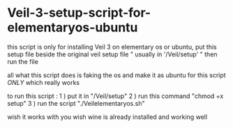# Veil-3-setup-script-for-elementaryos-ubuntu

this script is only for installing Veil 3 on elementary os or ubuntu,
put this setup file beside the original veil setup file " usually in '/Veil/setup' "
then run the file

all what this script does is faking the os and make it as ubuntu for this script *ONLY*
which really works


to run this script :
1 ) put it in "/Veil/setup"
2 ) run this command "chmod +x setup"
3 ) run the script "./Veilelementaryos.sh"

wish it works with you
wish wine is already installed and working well
